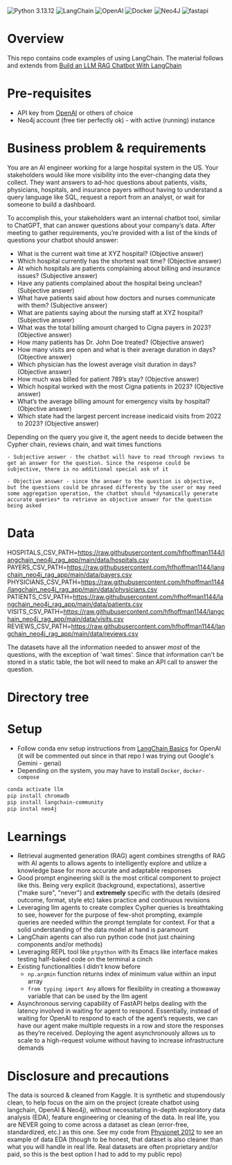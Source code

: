 ![Python 3.13.12](https://img.shields.io/badge/python-3.13.12-blue.svg)
![LangChain](https://img.shields.io/badge/LangChain-1C3C3C.svg?style=for-the-badge&logo=LangChain&logoColor=white)
![OpenAI](https://img.shields.io/badge/OpenAI-412991.svg?style=for-the-badge&logo=OpenAI&logoColor=white)
![Docker](https://img.shields.io/badge/docker-%230db7ed.svg?style=for-the-badge&logo=docker&logoColor=white)
![Neo4J](https://img.shields.io/badge/Neo4j-008CC1?style=for-the-badge&logo=neo4j&logoColor=white)
![fastapi](https://img.shields.io/badge/FastAPI-009688.svg?style=for-the-badge&logo=FastAPI&logoColor=white)

# Overview

This repo contains code examples of using LangChain. The material follows and extends from [Build an LLM RAG Chatbot With LangChain](https://realpython.com/build-llm-rag-chatbot-with-langchain/)

# Pre-requisites

- API key from [OpenAI](https://platform.openai.com/account/api-keys) or others of choice
- Neo4j account (free tier perfectly ok) - with active (running) instance 


# Business problem & requirements

You are an AI engineer working for a large hospital system in the US. Your stakeholders would like more visibility into the ever-changing data they collect. They want answers to ad-hoc questions about patients, visits, physicians, hospitals, and insurance payers without having to understand a query language like SQL, request a report from an analyst, or wait for someone to build a dashboard.

To accomplish this, your stakeholders want an internal chatbot tool, similar to ChatGPT, that can answer questions about your company’s data. After meeting to gather requirements, you’re provided with a list of the kinds of questions your chatbot should answer:

- What is the current wait time at XYZ hospital? (Objective answer)
- Which hospital currently has the shortest wait time? (Objective answer)
- At which hospitals are patients complaining about billing and insurance issues? (Subjective answer)
- Have any patients complained about the hospital being unclean? (Subjective answer)
- What have patients said about how doctors and nurses communicate with them? (Subjective answer)
- What are patients saying about the nursing staff at XYZ hospital? (Subjective answer)
- What was the total billing amount charged to Cigna payers in 2023? (Objective answer)
- How many patients has Dr. John Doe treated? (Objective answer)
- How many visits are open and what is their average duration in days? (Objective answer)
- Which physician has the lowest average visit duration in days? (Objective answer)
- How much was billed for patient 789’s stay? (Objective answer)
- Which hospital worked with the most Cigna patients in 2023? (Objective answer)
- What’s the average billing amount for emergency visits by hospital? (Objective answer)
- Which state had the largest percent increase inedicaid visits from 2022 to 2023? (Objective answer)

Depending on the query you give it, the agent needs to decide between the Cypher chain, reviews chain, and wait times functions

    - Subjective answer - the chatbot will have to read through reviews to get an answer for the question. Since the response could be subjective, there is no additional special ask of it

    - Objective answer - since the answer to the question is objective, but the questions could be phrased differenty by the user or may need some aggregation operation, the chatbot should *dynamically generate accurate queries* to retrieve an objective answer for the question being asked

# Data

HOSPITALS_CSV_PATH=https://raw.githubusercontent.com/hfhoffman1144/langchain_neo4j_rag_app/main/data/hospitals.csv
PAYERS_CSV_PATH=https://raw.githubusercontent.com/hfhoffman1144/langchain_neo4j_rag_app/main/data/payers.csv
PHYSICIANS_CSV_PATH=https://raw.githubusercontent.com/hfhoffman1144/langchain_neo4j_rag_app/main/data/physicians.csv
PATIENTS_CSV_PATH=https://raw.githubusercontent.com/hfhoffman1144/langchain_neo4j_rag_app/main/data/patients.csv
VISITS_CSV_PATH=https://raw.githubusercontent.com/hfhoffman1144/langchain_neo4j_rag_app/main/data/visits.csv
REVIEWS_CSV_PATH=https://raw.githubusercontent.com/hfhoffman1144/langchain_neo4j_rag_app/main/data/reviews.csv

The datasets have all the information needed to answer *most* of the questions, with the exception of 'wait times'. Since that information can't be stored in a static table, the bot will need to make an API call to answer the question. 

# Directory tree

# Setup

- Follow conda env setup instructions from [LangChain Basics](https://github.com/nsarode/langchain_basics/blob/main/Readme.md) for OpenAI (it will be commented out since in that repo I was trying out Google's Gemini - genai)
- Depending on the system, you may have to install `Docker`, `docker-compose`

```bash
conda activate llm
pip install chromadb
pip install langchain-community
pip instal neo4j

```
# Learnings

- Retrieval augmented generation (RAG) agent combines strengths of RAG with AI agents to allows agents to intelligently explore and utilize a knowledge base for more accurate and adaptable responses 
- Good prompt engineering skill is the most critical component to project like this. Being very explicit (background, expectations), assertive ("make sure", "never") and **extremely** specific with the details (desired outcome, format, style etc) takes practice and continuous revisions
- Leveraging llm agents to create complex Cypher queries is breathtaking to see, however for the purpose of few-shot prompting, example queries are needed within the prompt template for context. For that a solid understanding of the data model at hand is paramount
- LangChain agents can also run python code (not just chaining components and/or methods)
- Leveraging REPL tool like `ptpython` with its Emacs like interface makes testing half-baked code on the terminal a cinch
- Existing functionalities I didn't know before
    - `np.argmin` function returns index of minimum value within an input array
    - `from typing import Any` allows for flexibility in creating a thowaway variable that can be used by the llm agent
- Asynchronous serving capability of FastAPI helps dealing with the latency involved in waiting for agent to respond. Essentially, instead of waiting for OpenAI to respond to each of the agent’s requests, we can have our agent make multiple requests in a row and store the responses as they’re received. Deploying the agent asynchronously allows us to scale to a high-request volume without having to increase infrastructure demands


# Disclosure and precautions

The data is sourced & cleaned from Kaggle. It is synthetic and stupendously clean, to help focus on the aim on the project (create chatbot using langchain, OpenAI & Neo4j), without necessitating in-depth exploratory data analysis (EDA), feature engineering or cleaning of the data. In real life, you are NEVER going to come across a dataset as clean (error-free, standardized, etc.) as this one. See my code from [Physionet 2012](https://github.com/nsarode/physionet_2012) to see an example of data EDA (though to be honest, that dataset is also cleaner than what you will handle in real life. Real datasets are often proprietary and/or paid, so this is the best option I had to add to my public repo)
